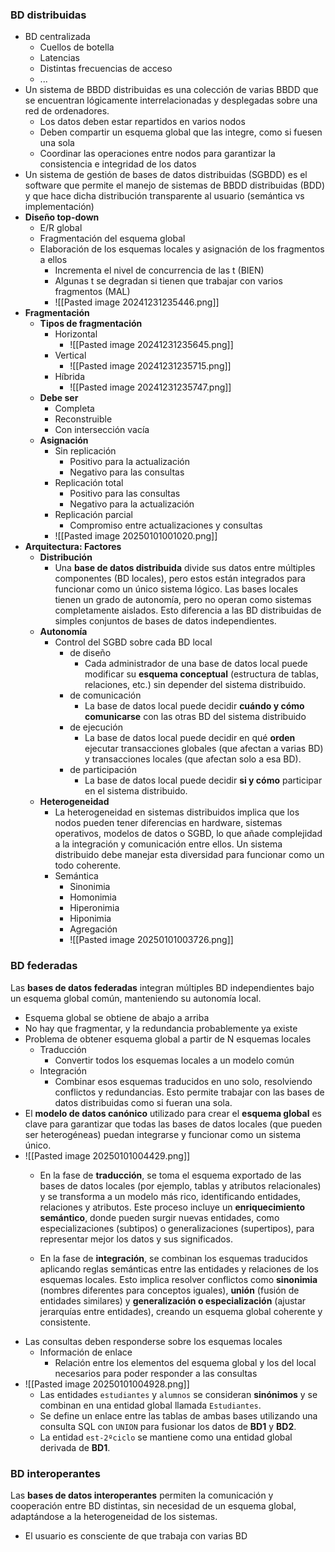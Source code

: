 ### BD distribuidas
* BD centralizada
	* Cuellos de botella
	* Latencias
	* Distintas frecuencias de acceso
	* ...
* Un sistema de BBDD distribuidas es una colección de varias BBDD que se encuentran lógicamente interrelacionadas y desplegadas sobre una red de ordenadores.
	* Los datos deben estar repartidos en varios nodos
	* Deben compartir un esquema global que las integre, como si fuesen una sola
	* Coordinar las operaciones entre nodos para garantizar la consistencia e integridad de los datos
* Un sistema de gestión de bases de datos distribuidas (SGBDD) es el software que permite el manejo de sistemas de BBDD distribuidas (BDD) y que hace dicha distribución transparente al usuario (semántica vs implementación)
* **Diseño top-down**
	* E/R global
	* Fragmentación del esquema global
	* Elaboración de los esquemas locales y asignación de los fragmentos a ellos
		* Incrementa el nivel de concurrencia de las t (BIEN)
		* Algunas t se degradan si tienen que trabajar con varios fragmentos (MAL)
		* ![[Pasted image 20241231235446.png]]
* **Fragmentación**
	* **Tipos de fragmentación**
		* Horizontal
			* ![[Pasted image 20241231235645.png]]
		* Vertical
			* ![[Pasted image 20241231235715.png]]
		* Híbrida
			* ![[Pasted image 20241231235747.png]]
	* **Debe ser**
		* Completa
		* Reconstruible
		* Con intersección vacía
	* **Asignación**
		* Sin replicación
			* Positivo para la actualización
			* Negativo para las consultas
		* Replicación total
			* Positivo para las consultas
			* Negativo para la actualización
		* Replicación parcial
			* Compromiso entre actualizaciones y consultas
		* ![[Pasted image 20250101001020.png]]
* **Arquitectura: Factores**
	* **Distribución**
		* Una **base de datos distribuida** divide sus datos entre múltiples componentes (BD locales), pero estos están integrados para funcionar como un único sistema lógico. Las bases locales tienen un grado de autonomía, pero no operan como sistemas completamente aislados. Esto diferencia a las BD distribuidas de simples conjuntos de bases de datos independientes.
	* **Autonomía**
		* Control del SGBD sobre cada BD local
			* de diseño
				* Cada administrador de una base de datos local puede modificar su **esquema conceptual** (estructura de tablas, relaciones, etc.) sin depender del sistema distribuido.
			* de comunicación
				* La base de datos local puede decidir **cuándo y cómo comunicarse** con las otras BD del sistema distribuido
			* de ejecución
				* La base de datos local puede decidir en qué **orden** ejecutar transacciones globales (que afectan a varias BD) y transacciones locales (que afectan solo a esa BD).
			* de participación
				* La base de datos local puede decidir **si y cómo** participar en el sistema distribuido.
	* **Heterogeneidad**
		* La heterogeneidad en sistemas distribuidos implica que los nodos pueden tener diferencias en hardware, sistemas operativos, modelos de datos o SGBD, lo que añade complejidad a la integración y comunicación entre ellos. Un sistema distribuido debe manejar esta diversidad para funcionar como un todo coherente.
		* Semántica
			* Sinonimia
			* Homonimia 
			* Hiperonimia
			* Hiponimia
			* Agregación
			* ![[Pasted image 20250101003726.png]]

### BD federadas
Las **bases de datos federadas** integran múltiples BD independientes bajo un esquema global común, manteniendo su autonomía local.
* Esquema global se obtiene de abajo a arriba
* No hay que fragmentar, y la redundancia probablemente ya existe
* Problema de obtener esquema global a partir de N esquemas locales
	* Traducción
		* Convertir todos los esquemas locales a un modelo común
	* Integración
		* Combinar esos esquemas traducidos en uno solo, resolviendo conflictos y redundancias. Esto permite trabajar con las bases de datos distribuidas como si fueran una sola.
* El **modelo de datos canónico** utilizado para crear el **esquema global** es clave para garantizar que todas las bases de datos locales (que pueden ser heterogéneas) puedan integrarse y funcionar como un sistema único.
* ![[Pasted image 20250101004429.png]]
	* En la fase de **traducción**, se toma el esquema exportado de las bases de datos locales (por ejemplo, tablas y atributos relacionales) y se transforma a un modelo más rico, identificando entidades, relaciones y atributos. Este proceso incluye un **enriquecimiento semántico**, donde pueden surgir nuevas entidades, como especializaciones (subtipos) o generalizaciones (supertipos), para representar mejor los datos y sus significados.

	* En la fase de **integración**, se combinan los esquemas traducidos aplicando reglas semánticas entre las entidades y relaciones de los esquemas locales. Esto implica resolver conflictos como **sinonimia** (nombres diferentes para conceptos iguales), **unión** (fusión de entidades similares) y **generalización o especialización** (ajustar jerarquías entre entidades), creando un esquema global coherente y consistente.
* Las consultas deben responderse sobre los esquemas locales
	* Información de enlace
		* Relación entre los elementos del esquema global y los del local necesarios para poder responder a las consultas
* ![[Pasted image 20250101004928.png]]
	* Las entidades `estudiantes` y `alumnos` se consideran **sinónimos** y se combinan en una entidad global llamada `Estudiantes`.
	- Se define un enlace entre las tablas de ambas bases utilizando una consulta SQL con `UNION` para fusionar los datos de **BD1** y **BD2**.
	- La entidad `est-2ºciclo` se mantiene como una entidad global derivada de **BD1**.
### BD interoperantes
Las **bases de datos interoperantes** permiten la comunicación y cooperación entre BD distintas, sin necesidad de un esquema global, adaptándose a la heterogeneidad de los sistemas.
* El usuario es consciente de que trabaja con varias BD
